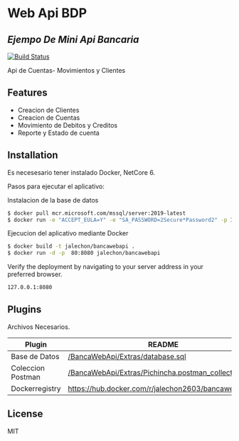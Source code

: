 # Web Api BDP 
## _Ejempo De Mini Api Bancaria_
[![Build Status](https://travis-ci.org/joemccann/dillinger.svg?branch=master)](https://travis-ci.org/joemccann/dillinger)

Api de Cuentas- Movimientos y Clientes

## Features

- Creacion de Clientes
- Creacion de Cuentas
- Movimiento de Debitos y Creditos
- Reporte y Estado de cuenta

## Installation

Es necesesario tener instalado Docker, NetCore 6.

Pasos para ejecutar el aplicativo:

Instalacion de la base de datos
```sh
$ docker pull mcr.microsoft.com/mssql/server:2019-latest
$ docker run -e "ACCEPT_EULA=Y" -e "SA_PASSWORD=2Secure*Password2" -p 1450:1433 --name sqlserverdb -h mysqlserver -d mcr.microsoft.com/mssql/server:2019-latest
```

Ejecucion del aplicativo mediante Docker

```sh
$ docker build -t jalechon/bancawebapi .
$ docker run -d -p  80:8080 jalechon/bancawebapi
```
Verify the deployment by navigating to your server address in
your preferred browser.

```sh
127.0.0.1:8080
```
## Plugins

Archivos Necesarios.

| Plugin | README |
| ------ | ------ |
| Base de Datos | [/BancaWebApi/Extras/database.sql][PlDb] |
| Coleccion Postman | [/BancaWebApi/Extras/Pichincha.postman_collection.json][PlGh] |
| Dockerregistry | https://hub.docker.com/r/jalechon2603/bancawebapi |


## License

MIT


[//]: # (These are reference links used in the body of this note and get stripped out when the markdown processor does its job. There is no need to format nicely because it shouldn't be seen. Thanks SO - http://stackoverflow.com/questions/4823468/store-comments-in-markdown-syntax)

   [PlDb]: <https://github.com/JhonathanALM/BancaWebApi/blob/master/BancaWebApi/Extras/Pichincha.postman_collection.json>
   [PlGh]: <https://github.com/JhonathanALM/BancaWebApi/blob/master/BancaWebApi/Extras/database.sql>
